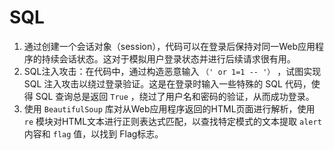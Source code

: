 # SQL

1. 通过创建一个会话对象（session），代码可以在登录后保持对同一Web应用程序的持续会话状态。这对于模拟用户登录状态并进行后续请求很有用。
2. SQL注入攻击：在代码中，通过构造恶意输入 `（' or 1=1 -- '）` ，试图实现 SQL 注入攻击以绕过登录验证。这是在登录时输入一些特殊的 SQL 代码，使得 SQL 查询总是返回 `True` ，绕过了用户名和密码的验证，从而成功登录。
3. 使用 `BeautifulSoup` 库对从Web应用程序返回的HTML页面进行解析，使用 `re` 模块对HTML文本进行正则表达式匹配，以查找特定模式的文本提取 `alert` 内容和 `flag` 值，以找到 Flag标志。